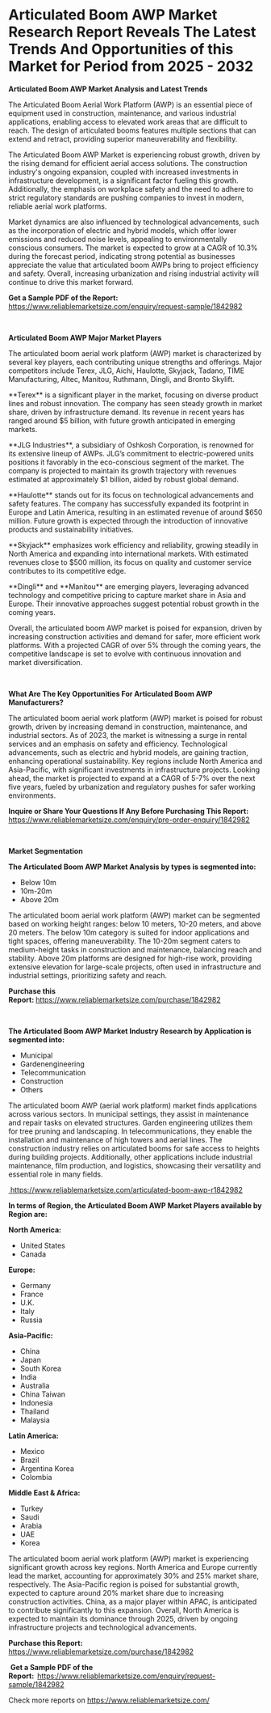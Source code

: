 <p><h1>Articulated Boom AWP Market Research Report Reveals The Latest Trends And Opportunities of this Market for Period from 2025 - 2032</h1></p><p><strong>Articulated Boom AWP Market Analysis and Latest Trends</strong></p>
<p><p>The Articulated Boom Aerial Work Platform (AWP) is an essential piece of equipment used in construction, maintenance, and various industrial applications, enabling access to elevated work areas that are difficult to reach. The design of articulated booms features multiple sections that can extend and retract, providing superior maneuverability and flexibility.</p><p>The Articulated Boom AWP Market is experiencing robust growth, driven by the rising demand for efficient aerial access solutions. The construction industry's ongoing expansion, coupled with increased investments in infrastructure development, is a significant factor fueling this growth. Additionally, the emphasis on workplace safety and the need to adhere to strict regulatory standards are pushing companies to invest in modern, reliable aerial work platforms.</p><p>Market dynamics are also influenced by technological advancements, such as the incorporation of electric and hybrid models, which offer lower emissions and reduced noise levels, appealing to environmentally conscious consumers. The market is expected to grow at a CAGR of 10.3% during the forecast period, indicating strong potential as businesses appreciate the value that articulated boom AWPs bring to project efficiency and safety. Overall, increasing urbanization and rising industrial activity will continue to drive this market forward.</p></p>
<p><strong>Get a Sample PDF of the Report:&nbsp;</strong> <a href="https://www.reliablemarketsize.com/enquiry/request-sample/1842982?utm_campaign=3324&utm_medium=2&utm_source=Github&utm_content=ia&utm_term=26032025&utm_id=articulated-boom-awp">https://www.reliablemarketsize.com/enquiry/request-sample/1842982</a></p>
<p>&nbsp;</p>
<p><strong>Articulated Boom AWP Major Market Players</strong></p>
<p><p>The articulated boom aerial work platform (AWP) market is characterized by several key players, each contributing unique strengths and offerings. Major competitors include Terex, JLG, Aichi, Haulotte, Skyjack, Tadano, TIME Manufacturing, Altec, Manitou, Ruthmann, Dingli, and Bronto Skylift.</p><p>**Terex** is a significant player in the market, focusing on diverse product lines and robust innovation. The company has seen steady growth in market share, driven by infrastructure demand. Its revenue in recent years has ranged around $5 billion, with future growth anticipated in emerging markets.</p><p>**JLG Industries**, a subsidiary of Oshkosh Corporation, is renowned for its extensive lineup of AWPs. JLG’s commitment to electric-powered units positions it favorably in the eco-conscious segment of the market. The company is projected to maintain its growth trajectory with revenues estimated at approximately $1 billion, aided by robust global demand.</p><p>**Haulotte** stands out for its focus on technological advancements and safety features. The company has successfully expanded its footprint in Europe and Latin America, resulting in an estimated revenue of around $650 million. Future growth is expected through the introduction of innovative products and sustainability initiatives.</p><p>**Skyjack** emphasizes work efficiency and reliability, growing steadily in North America and expanding into international markets. With estimated revenues close to $500 million, its focus on quality and customer service contributes to its competitive edge.</p><p>**Dingli** and **Manitou** are emerging players, leveraging advanced technology and competitive pricing to capture market share in Asia and Europe. Their innovative approaches suggest potential robust growth in the coming years.</p><p>Overall, the articulated boom AWP market is poised for expansion, driven by increasing construction activities and demand for safer, more efficient work platforms. With a projected CAGR of over 5% through the coming years, the competitive landscape is set to evolve with continuous innovation and market diversification.</p></p>
<p>&nbsp;</p>
<p><strong>What Are The Key Opportunities For Articulated Boom AWP Manufacturers?</strong></p>
<p><p>The articulated boom aerial work platform (AWP) market is poised for robust growth, driven by increasing demand in construction, maintenance, and industrial sectors. As of 2023, the market is witnessing a surge in rental services and an emphasis on safety and efficiency. Technological advancements, such as electric and hybrid models, are gaining traction, enhancing operational sustainability. Key regions include North America and Asia-Pacific, with significant investments in infrastructure projects. Looking ahead, the market is projected to expand at a CAGR of 5-7% over the next five years, fueled by urbanization and regulatory pushes for safer working environments.</p></p>
<p><strong>Inquire or Share Your Questions If Any Before Purchasing This Report:</strong> <a href="https://www.reliablemarketsize.com/enquiry/pre-order-enquiry/1842982?utm_campaign=3324&utm_medium=2&utm_source=Github&utm_content=ia&utm_term=26032025&utm_id=articulated-boom-awp">https://www.reliablemarketsize.com/enquiry/pre-order-enquiry/1842982</a></p>
<p>&nbsp;</p>
<p><strong>Market Segmentation</strong></p>
<p><strong>The Articulated Boom AWP Market Analysis by types is segmented into:</strong></p>
<p><ul><li>Below 10m</li><li>10m-20m</li><li>Above 20m</li></ul></p>
<p><p>The articulated boom aerial work platform (AWP) market can be segmented based on working height ranges: below 10 meters, 10-20 meters, and above 20 meters. The below 10m category is suited for indoor applications and tight spaces, offering maneuverability. The 10-20m segment caters to medium-height tasks in construction and maintenance, balancing reach and stability. Above 20m platforms are designed for high-rise work, providing extensive elevation for large-scale projects, often used in infrastructure and industrial settings, prioritizing safety and reach.</p></p>
<p><strong>Purchase this Report:&nbsp;</strong><a href="https://www.reliablemarketsize.com/purchase/1842982?utm_campaign=3324&utm_medium=2&utm_source=Github&utm_content=ia&utm_term=26032025&utm_id=articulated-boom-awp">https://www.reliablemarketsize.com/purchase/1842982</a></p>
<p>&nbsp;</p>
<p><strong>The Articulated Boom AWP Market Industry Research by Application is segmented into:</strong></p>
<p><ul><li>Municipal</li><li>Gardenengineering</li><li>Telecommunication</li><li>Construction</li><li>Others</li></ul></p>
<p><p>The articulated boom AWP (aerial work platform) market finds applications across various sectors. In municipal settings, they assist in maintenance and repair tasks on elevated structures. Garden engineering utilizes them for tree pruning and landscaping. In telecommunications, they enable the installation and maintenance of high towers and aerial lines. The construction industry relies on articulated booms for safe access to heights during building projects. Additionally, other applications include industrial maintenance, film production, and logistics, showcasing their versatility and essential role in many fields.</p></p>
<p><a href="https://www.reliablemarketsize.com/articulated-boom-awp-r1842982?utm_campaign=3324&utm_medium=2&utm_source=Github&utm_content=ia&utm_term=26032025&utm_id=articulated-boom-awp">&nbsp;https://www.reliablemarketsize.com/articulated-boom-awp-r1842982</a></p>
<p><strong>In terms of Region, the Articulated Boom AWP Market Players available by Region are:</strong></p>
<p>
    <p> <strong> North America: </strong>
        <ul>
            <li>United States</li>
            <li>Canada</li>
        </ul>
        </p> 
    <p> <strong> Europe: </strong>
        <ul>
            <li>Germany</li>
            <li>France</li>
            <li>U.K.</li>
            <li>Italy</li>
            <li>Russia</li>
        </ul>
        </p> 
    <p> <strong> Asia-Pacific: </strong>
        <ul>
            <li>China</li>
            <li>Japan</li>
            <li>South Korea</li>
            <li>India</li>
            <li>Australia</li>
            <li>China Taiwan</li>
            <li>Indonesia</li>
            <li>Thailand</li>
            <li>Malaysia</li>
        </ul>
        </p> 
    <p> <strong> Latin America: </strong>
        <ul>
            <li>Mexico</li>
            <li>Brazil</li>
            <li>Argentina Korea</li>
            <li>Colombia</li>
        </ul>
        </p> 
    <p> <strong> Middle East & Africa: </strong>
        <ul>
            <li>Turkey</li>
            <li>Saudi</li>
            <li>Arabia</li>
            <li>UAE</li>
            <li>Korea</li>
        </ul>
    </p>
    </p>
<p><p>The articulated boom aerial work platform (AWP) market is experiencing significant growth across key regions. North America and Europe currently lead the market, accounting for approximately 30% and 25% market share, respectively. The Asia-Pacific region is poised for substantial growth, expected to capture around 20% market share due to increasing construction activities. China, as a major player within APAC, is anticipated to contribute significantly to this expansion. Overall, North America is expected to maintain its dominance through 2025, driven by ongoing infrastructure projects and technological advancements.</p></p>
<p><strong>Purchase this Report: </strong><a href="https://www.reliablemarketsize.com/purchase/1842982?utm_campaign=3324&utm_medium=2&utm_source=Github&utm_content=ia&utm_term=26032025&utm_id=articulated-boom-awp">https://www.reliablemarketsize.com/purchase/1842982</a></p>
<p>&nbsp;<strong>Get a Sample PDF of the Report:&nbsp;&nbsp;</strong><a href="https://www.reliablemarketsize.com/enquiry/request-sample/1842982?utm_campaign=3324&utm_medium=2&utm_source=Github&utm_content=ia&utm_term=26032025&utm_id=articulated-boom-awp">https://www.reliablemarketsize.com/enquiry/request-sample/1842982</a></p>
<p><strong></strong></p>
<p>Check more reports on <a href="https://www.reliablemarketsize.com/?utm_campaign=3324&utm_medium=2&utm_source=Github&utm_content=ia&utm_term=26032025&utm_id=articulated-boom-awp">https://www.reliablemarketsize.com/</a></p>